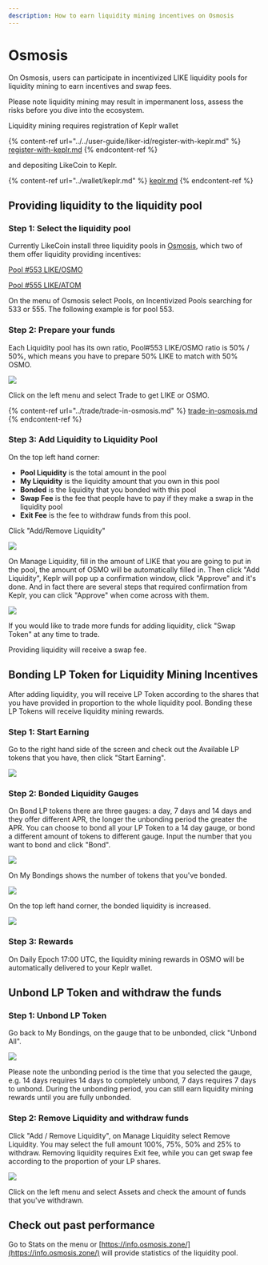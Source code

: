 ```yaml
---
description: How to earn liquidity mining incentives on Osmosis
---
```


# Osmosis

On Osmosis, users can participate in incentivized LIKE liquidity pools for liquidity mining to earn incentives and swap fees.

Please note liquidity mining may result in impermanent loss, assess the risks before you dive into the ecosystem.

Liquidity mining requires registration of Keplr wallet

{% content-ref url="../../user-guide/liker-id/register-with-keplr.md" %}
[register-with-keplr.md](../../user-guide/liker-id/register-with-keplr.md)
{% endcontent-ref %}

and depositing LikeCoin to Keplr.

{% content-ref url="../wallet/keplr.md" %}
[keplr.md](../wallet/keplr.md)
{% endcontent-ref %}

## Providing liquidity to the liquidity pool

### Step 1: Select the liquidity pool

Currently LikeCoin install three liquidity pools in [Osmosis](https://app.osmosis.zone/), which two of them offer liquidity providing incentives:

[Pool #553 LIKE/OSMO](https://app.osmosis.zone/pool/553)

[Pool #555 LIKE/ATOM](https://app.osmosis.zone/pool/555)

On the menu of Osmosis select Pools, on Incentivized Pools searching for 533 or 555. The following example is for pool 553.

### Step 2: Prepare your funds

Each Liquidity pool has its own ratio, Pool#553 LIKE/OSMO ratio is 50% / 50%, which means you have to prepare 50% LIKE to match with 50% OSMO.

![](<../../.gitbook/assets/Osmosis LP 01.png>)

Click on the left menu and select Trade to get LIKE or OSMO.

{% content-ref url="../trade/trade-in-osmosis.md" %}
[trade-in-osmosis.md](../trade/trade-in-osmosis.md)
{% endcontent-ref %}

### Step 3: Add Liquidity to Liquidity Pool

On the top left hand corner:

* **Pool Liquidity** is the total amount in the pool
* **My Liquidity** is the liquidity amount that you own in this pool
* **Bonded** is the liquidity that you bonded with this pool
* **Swap Fee** is the fee that people have to pay if they make a swap in the liquidity pool
* **Exit Fee** is the fee to withdraw funds from this pool.

Click "Add/Remove Liquidity"

![](<../../.gitbook/assets/Osmosis LP 02.png>)

On Manage Liquidity, fill in the amount of LIKE that you are going to put in the pool, the amount of OSMO will be automatically filled in. Then click "Add Liquidity", Keplr will pop up a confirmation window, click "Approve" and it's done. And in fact there are several steps that required confirmation from Keplr, you can click "Approve" when come across with them.

![](<../../.gitbook/assets/Osmosis LP 03.png>)

If you would like to trade more funds for adding liquidity, click "Swap Token" at any time to trade.

Providing liquidity will receive a swap fee.

## Bonding LP Token for Liquidity Mining Incentives

After adding liquidity, you will receive LP Token according to the shares that you have provided in proportion to the whole liquidity pool. Bonding these LP Tokens will receive liquidity mining rewards.

### Step 1: Start Earning

Go to the right hand side of the screen and check out the Available LP tokens that you have, then click "Start Earning".

![](<../../.gitbook/assets/Osmosis LP 04.png>)

### Step 2: Bonded Liquidity Gauges

On Bond LP tokens there are three gauges: a day, 7 days and 14 days and they offer different APR, the longer the unbonding period the greater the APR. You can choose to bond all your LP Token to a 14 day gauge, or bond a different amount of tokens to different gauge. Input the number that you want to bond and click "Bond".

![](<../../.gitbook/assets/Osmosis LP 05.png>)

On My Bondings shows the number of tokens that you've bonded.

![](<../../.gitbook/assets/Osmosis LP 06.png>)

On the top left hand corner, the bonded liquidity is increased.

![](<../../.gitbook/assets/Osmosis LP 09.png>)

### Step 3: Rewards

On Daily Epoch 17:00 UTC, the liquidity mining rewards in OSMO will be automatically delivered to your Keplr wallet.

## Unbond LP Token and withdraw the funds

### Step 1: Unbond LP Token

Go back to My Bondings, on the gauge that to be unbonded, click "Unbond All".

![](<../../.gitbook/assets/Osmosis LP 07.png>)

Please note the unbonding period is the time that you selected the gauge, e.g. 14 days requires 14 days to completely unbond, 7 days requires 7 days to unbond. During the unbonding period, you can still earn liquidity mining rewards until you are fully unbonded.

### Step 2: Remove Liquidity and withdraw funds

Click "Add / Remove Liquidity", on Manage Liquidity select Remove Liquidity. You may select the full amount 100%, 75%, 50% and 25% to withdraw. Removing liquidity requires Exit fee, while you can get swap fee according to the proportion of your LP shares.

![](<../../.gitbook/assets/Osmosis LP 08.png>)

Click on the left menu and select Assets and check the amount of funds that you've withdrawn.

## Check out past performance

Go to Stats on the menu or [https://info.osmosis.zone/](https://info.osmosis.zone/) will provide statistics of the liquidity pool.
